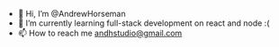 - 👋 Hi, I’m @AndrewHorseman
- 👀 I’m currently learning full-stack development on react and node :(
- 📫 How to reach me andhstudio@gmail.com

<!---
AndrewHorseman/AndrewHorseman is a ✨ special ✨ repository because its `README.md` (this file) appears on your GitHub profile.
You can click the Preview link to take a look at your changes.
--->
